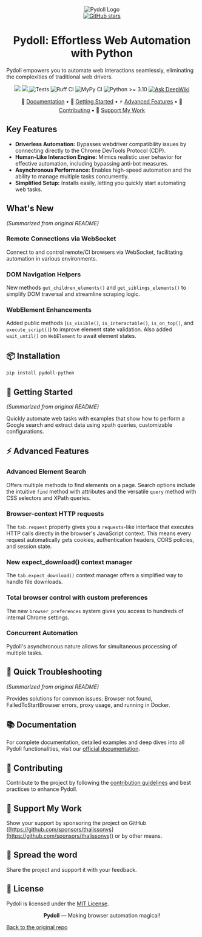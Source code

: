 <p align="center">
    <img src="https://github.com/user-attachments/assets/219f2dbc-37ed-4aea-a289-ba39cdbb335d" alt="Pydoll Logo" /> <br>
    <a href="https://github.com/autoscrape-labs/pydoll">
        <img src="https://img.shields.io/github/stars/autoscrape-labs/pydoll?style=social" alt="GitHub stars">
    </a>
</p>

<h1 align="center">Pydoll: Effortless Web Automation with Python</h1>

Pydoll empowers you to automate web interactions seamlessly, eliminating the complexities of traditional web drivers.

<p align="center">
    <a href="https://github.com/autoscrape-labs/pydoll/stargazers"><img src="https://img.shields.io/github/stars/autoscrape-labs/pydoll?style=social"></a>
    <a href="https://codecov.io/gh/autoscrape-labs/pydoll" >
        <img src="https://codecov.io/gh/autoscrape-labs/pydoll/graph/badge.svg?token=40I938OGM9"/>
    </a>
    <img src="https://github.com/autoscrape-labs/pydoll/actions/workflows/tests.yml/badge.svg" alt="Tests">
    <img src="https://github.com/autoscrape-labs/pydoll/actions/workflows/ruff-ci.yml/badge.svg" alt="Ruff CI">
    <img src="https://github.com/autoscrape-labs/pydoll/actions/workflows/mypy.yml/badge.svg" alt="MyPy CI">
    <img src="https://img.shields.io/badge/python-%3E%3D3.10-blue" alt="Python >= 3.10">
    <a href="https://deepwiki.com/autoscrape-labs/pydoll"><img src="https://deepwiki.com/badge.svg" alt="Ask DeepWiki"></a>
</p>

<p align="center">
  📖 <a href="https://pydoll.tech/">Documentation</a> •
  🚀 <a href="#-getting-started">Getting Started</a> •
  ⚡ <a href="#-advanced-features">Advanced Features</a> •
  🤝 <a href="#-contributing">Contributing</a> •
  💖 <a href="#-support-my-work">Support My Work</a>
</p>

## Key Features

*   **Driverless Automation:** Bypasses webdriver compatibility issues by connecting directly to the Chrome DevTools Protocol (CDP).
*   **Human-Like Interaction Engine:** Mimics realistic user behavior for effective automation, including bypassing anti-bot measures.
*   **Asynchronous Performance:** Enables high-speed automation and the ability to manage multiple tasks concurrently.
*   **Simplified Setup:** Installs easily, letting you quickly start automating web tasks.

## What's New
*(Summarized from original README)*

### Remote Connections via WebSocket
Connect to and control remote/CI browsers via WebSocket, facilitating automation in various environments.

### DOM Navigation Helpers
New methods `get_children_elements()` and `get_siblings_elements()` to simplify DOM traversal and streamline scraping logic.

### WebElement Enhancements
Added public methods (`is_visible()`, `is_interactable()`, `is_on_top()`, and `execute_script()`) to improve element state validation. Also added `wait_until()` on `WebElement` to await element states.

## 📦 Installation

```bash
pip install pydoll-python
```

## 🚀 Getting Started

*(Summarized from original README)*

Quickly automate web tasks with examples that show how to perform a Google search and extract data using xpath queries, customizable configurations.

## ⚡ Advanced Features

### Advanced Element Search
Offers multiple methods to find elements on a page. Search options include the intuitive `find` method with attributes and the versatile `query` method with CSS selectors and XPath queries.

### Browser-context HTTP requests
The `tab.request` property gives you a `requests`-like interface that executes HTTP calls directly in the browser's JavaScript context. This means every request automatically gets cookies, authentication headers, CORS policies, and session state.

### New expect_download() context manager
The `tab.expect_download()` context manager offers a simplified way to handle file downloads.

### Total browser control with custom preferences
The new `browser_preferences` system gives you access to hundreds of internal Chrome settings.

### Concurrent Automation
Pydoll's asynchronous nature allows for simultaneous processing of multiple tasks.

## 🔧 Quick Troubleshooting

*(Summarized from original README)*

Provides solutions for common issues: Browser not found, FailedToStartBrowser errors, proxy usage, and running in Docker.

## 📚 Documentation

For complete documentation, detailed examples and deep dives into all Pydoll functionalities, visit our [official documentation](https://pydoll.tech/).

## 🤝 Contributing

Contribute to the project by following the [contribution guidelines](CONTRIBUTING.md) and best practices to enhance Pydoll.

## 💖 Support My Work

Show your support by sponsoring the project on GitHub ([https://github.com/sponsors/thalissonvs](https://github.com/sponsors/thalissonvs)) or by other means.

## 💬 Spread the word

Share the project and support it with your feedback.

## 📄 License

Pydoll is licensed under the [MIT License](LICENSE).

<p align="center">
  <b>Pydoll</b> — Making browser automation magical!
</p>

[Back to the original repo](https://github.com/autoscrape-labs/pydoll)